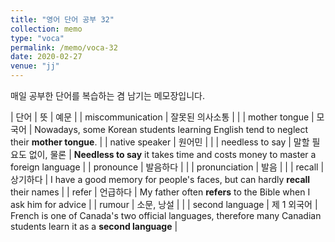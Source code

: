 ```yaml
---
title: "영어 단어 공부 32"
collection: memo
type: "voca"
permalink: /memo/voca-32
date: 2020-02-27
venue: "jj"
---
```


매일 공부한 단어를 복습하는 겸 남기는 메모장입니다.

| 단어 | 뜻 | 예문 |
| miscommunication | 잘못된 의사소통 |  |
| mother tongue | 모국어 | Nowadays, some Korean students learning English tend to neglect their **mother tongue**. |
| native speaker | 원어민 |  |
| needless to say | 말할 필요도 없이, 물론 | **Needless to say** it takes time and costs money to master a foreign language |
| pronounce | 발음하다 |  |
| pronunciation | 발음 |  |
| recall | 상기하다 | I have a good memory for people's faces, but can hardly **recall** their names |
| refer | 언급하다 | My father often **refers** to the Bible when I ask him for advice |
| rumour | 소문, 낭설 |  |
| second language | 제 1 외국어 | French is one of Canada's two official languages, therefore many Canadian students learn it as a **second language** |

